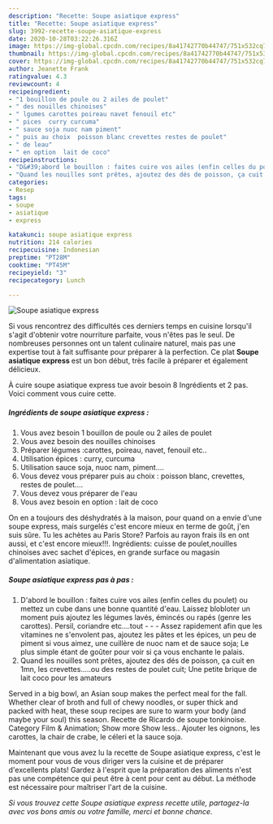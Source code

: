 ```yaml
---
description: "Recette: Soupe asiatique express"
title: "Recette: Soupe asiatique express"
slug: 3992-recette-soupe-asiatique-express
date: 2020-10-28T03:22:26.316Z
image: https://img-global.cpcdn.com/recipes/8a41742770b44747/751x532cq70/soupe-asiatique-express-photo-principale-de-la-recette.jpg
thumbnail: https://img-global.cpcdn.com/recipes/8a41742770b44747/751x532cq70/soupe-asiatique-express-photo-principale-de-la-recette.jpg
cover: https://img-global.cpcdn.com/recipes/8a41742770b44747/751x532cq70/soupe-asiatique-express-photo-principale-de-la-recette.jpg
author: Jeanette Frank
ratingvalue: 4.3
reviewcount: 4
recipeingredient:
- "1 bouillon de poule ou 2 ailes de poulet"
- " des nouilles chinoises"
- " lgumes carottes poireau navet fenouil etc"
- " pices  curry curcuma"
- " sauce soja nuoc nam piment"
- " puis au choix  poisson blanc crevettes restes de poulet"
- " de leau"
- " en option  lait de coco"
recipeinstructions:
- "D&#39;abord le bouillon : faites cuire vos ailes (enfin celles du poulet) ou mettez un cube dans une bonne quantité d&#39;eau. Laissez blobloter un moment puis ajoutez les légumes lavés, émincés ou rapés (genre les carottes). Persil, coriandre etc....tout  - Assez rapidement afin que les vitamines ne s&#39;envolent pas, ajoutez les pâtes et les épices, un peu de piment si vous aimez, une cuillère de nuoc nam et de sauce soja; Le plus simple étant de goûter pour voir si ça vous enchante le palais."
- "Quand les nouilles sont prêtes, ajoutez des dés de poisson, ça cuit en 1mn, les crevettes.....ou des restes de poulet cuit; Une petite brique de lait coco pour les amateurs"
categories:
- Resep
tags:
- soupe
- asiatique
- express

katakunci: soupe asiatique express 
nutrition: 214 calories
recipecuisine: Indonesian
preptime: "PT28M"
cooktime: "PT45M"
recipeyield: "3"
recipecategory: Lunch

---
```



![Soupe asiatique express](https://img-global.cpcdn.com/recipes/8a41742770b44747/751x532cq70/soupe-asiatique-express-photo-principale-de-la-recette.jpg)

Si vous rencontrez des difficultés ces derniers temps en cuisine lorsqu'il s'agit d'obtenir votre nourriture parfaite, vous n'êtes pas le seul. De nombreuses personnes ont un talent culinaire naturel, mais pas une expertise tout à fait suffisante pour préparer à la perfection. Ce plat <strong> Soupe asiatique express </strong> est un bon début, très facile à préparer et également délicieux.

<!--inarticleads1-->

À cuire soupe asiatique express tue avoir besoin 8 Ingrédients et 2 pas. Voici comment vous cuire cette.

##### Ingrédients de soupe asiatique express :

1. Vous avez besoin 1 bouillon de poule ou 2 ailes de poulet
1. Vous avez besoin  des nouilles chinoises
1. Préparer  légumes :carottes, poireau, navet, fenouil etc..
1. Utilisation  épices : curry, curcuma
1. Utilisation  sauce soja, nuoc nam, piment....
1. Vous devez vous préparer  puis au choix : poisson blanc, crevettes, restes de poulet....
1. Vous devez vous préparer  de l&#39;eau
1. Vous avez besoin  en option : lait de coco


On en a toujours des déshydratés à la maison, pour quand on a envie d&#39;une soupe express, mais surgelés c&#39;est encore mieux en terme de goût, j&#39;en suis sûre. Tu les achètes au Paris Store? Parfois au rayon frais ils en ont aussi, et c&#39;est encore mieux!!!. Ingrédients: cuisse de poulet,nouilles chinoises avec sachet d&#39;épices, en grande surface ou magasin d&#39;alimentation asiatique. 

<!--inarticleads2-->

##### Soupe asiatique express pas à pas :

1. D&#39;abord le bouillon : faites cuire vos ailes (enfin celles du poulet) ou mettez un cube dans une bonne quantité d&#39;eau. Laissez blobloter un moment puis ajoutez les légumes lavés, émincés ou rapés (genre les carottes). Persil, coriandre etc....tout -  - - Assez rapidement afin que les vitamines ne s&#39;envolent pas, ajoutez les pâtes et les épices, un peu de piment si vous aimez, une cuillère de nuoc nam et de sauce soja; Le plus simple étant de goûter pour voir si ça vous enchante le palais.
1. Quand les nouilles sont prêtes, ajoutez des dés de poisson, ça cuit en 1mn, les crevettes.....ou des restes de poulet cuit; Une petite brique de lait coco pour les amateurs


Served in a big bowl, an Asian soup makes the perfect meal for the fall. Whether clear of broth and full of chewy noodles, or super thick and packed with heat, these soup recipes are sure to warm your body (and maybe your soul) this season. Recette de Ricardo de soupe tonkinoise. Category Film &amp; Animation; Show more Show less.. Ajouter les oignons, les carottes, la chair de crabe, le céleri et la sauce soja. 

<!--inarticleads1-->

<p>
Maintenant que vous avez lu la recette de Soupe asiatique express, c'est le moment pour vous de vous diriger vers la cuisine et de préparer d'excellents plats! Gardez à l'esprit que la préparation des aliments n'est pas une compétence qui peut être à cent pour cent au début. La méthode est nécessaire pour maîtriser l'art de la cuisine.
</p>

<p>
<i>Si vous trouvez cette Soupe asiatique express recette utile, partagez-la avec vos bons amis ou votre famille, merci et bonne chance.</i>
</p>
